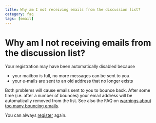 ```yaml
---
title: Why am I not receiving emails from the discussion list?
category: faq
tags: [email]
---
```


# Why am I not receiving emails from the discussion list?

Your registration may have been automatically disabled because

- your mailbox is full, no more messages can be sent to you.
- your e-mails are sent to an old address that no longer exists

Both problems will cause emails sent to you to bounce back. After some time (i.e. after a number of bounces) your email address will be automatically removed from the list. See also the FAQ on [warnings about too many bouncing emails](/faq/why_am_i_receiving_warnings_about_too_many_bouncing_emails).

You can always [register](http://mailman.science.ru.nl/mailman/listinfo/fieldtrip) again.
